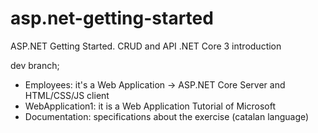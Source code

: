 # asp.net-getting-started
ASP.NET Getting Started. CRUD and API .NET Core 3 introduction

dev branch;

- Employees: it's a Web Application -> ASP.NET Core Server and HTML/CSS/JS client
- WebApplication1: it is a Web Application Tutorial of Microsoft
- Documentation: specifications about the exercise (catalan language)

